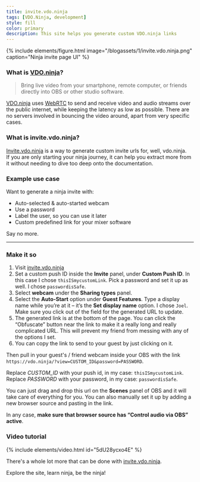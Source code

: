 ```yaml
---
title: invite.vdo.ninja
tags: [VDO.Ninja, development]
style: fill
color: primary
description: This site helps you generate custom VDO.ninja links
---
```


{% include elements/figure.html image="/blogassets/1/invite.vdo.ninja.png" caption="Ninja invite page UI" %}


### What is [VDO.ninja][ninja]?

> Bring live video from your smartphone, remote computer, or friends directly into OBS or other studio software.

[VDO.ninja][ninja] uses [WebRTC][webrtc] to send and receive video and audio streams over the public internet, while keeping the latency as low as possible. There are no servers involved in bouncing the video around, apart from very specific cases.

### What is invite.vdo.ninja?

[Invite.vdo.ninja][invite ninja] is a way to generate custom invite urls for, well, vdo.ninja.  
If you are only starting your ninja journey, it can help you extract more from it without needing to dive too deep onto the documentation.

### Example use case

Want to generate a ninja invite with:

- Auto-selected & auto-started webcam
- Use a password
- Label the user, so you can use it later
- Custom predefined link for your mixer software

Say no more.

___

### Make it so

1. Visit [invite.vdo.ninja][invite ninja]
2. Set a custom push ID inside the **Invite** panel, under **Custom Push ID**. In this case I chose `thisISmycustomLink`. Pick a password and set it up as well. I chose `passwordisSafe`.
3. Select **webcam** under the **Sharing types** panel.
4. Select the **Auto-Start** option under **Guest Features**. Type a display name while you’re at it – it’s the **Set display name** option. I chose `Joel`. Make sure you click out of the field for the generated URL to update. 
5. The generated link is at the bottom of the page. You can click the “Obfuscate” button near the link to make it a really long and really complicated URL. This will prevent my friend from messing with any of the options I set. 
6. You can copy the link to send to your guest by just clicking on it. 

Then pull in your guest's / friend webcam inside your OBS with the link `https://vdo.ninja/?view=CUSTOM_ID&password=PASSWORD`.

Replace *CUSTOM_ID* with your push id, in my case: `thisISmycustomLink`.  
Replace *PASSWORD* with your password, in my case: `passwordisSafe`.

You can just drag and drop this url on the **Scenes** panel of OBS and it will take care of everything for you. You can also manually set it up by adding a new browser source and pasting in the link.  

In any case, **make sure that browser source has “Control audio via OBS” active**.

### Video tutorial

{% include elements/video.html id="5dU28ycxo4E" %}


There's a whole lot more that can be done with [invite.vdo.ninja][invite ninja].

Explore the site, learn ninja, be the ninja!

[ninja]: https://vdo.ninja
[webrtc]: https://webrtc.org
[invite ninja]: https://invite.vdo.ninja
